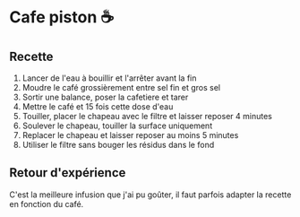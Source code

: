 # Cafe piston ☕

## Recette

1. Lancer de l'eau à bouillir et l'arrêter avant la fin
2. Moudre le café grossièrement entre sel fin et gros sel
3. Sortir une balance, poser la cafetiere et tarer
4. Mettre le café et 15 fois cette dose d'eau
5. Touiller, placer le chapeau avec le filtre et laisser reposer 4 minutes
6. Soulever le chapeau, touiller la surface uniquement
7. Replacer le chapeau et laisser reposer au moins 5 minutes
8. Utiliser le filtre sans bouger les résidus dans le fond

## Retour d'expérience

C'est la meilleure infusion que j'ai pu goûter, il faut parfois adapter la recette en fonction du café.
